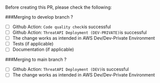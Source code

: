 Before creating this PR, please check the following:

###Merging to develop branch ?

* [ ] Github Action: `Code quality check`is successful
* [ ] Github Action: `ThreatAPI Deployment (DEV-PRIVATE)`is successful
* [ ] The change works as intended in AWS Dev/Dev-Private Environment
* [ ] Tests (if applicable)
* [ ] Documentation (if applicable)

###Merging to main branch ?

* [ ] Github Action: `ThreatAPI Deployment (DEV)`is successful
* [ ] The change works as intended in AWS Dev/Dev-Private Environment
